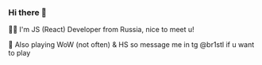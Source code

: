 ### Hi there 👋

🧛🏻 I'm JS (React) Developer from Russia, nice to meet u!

🧙 Also playing WoW (not often) & HS so message me in tg @br1stl if u want to play



<!-- верну статистику когда гитхаб будет активнее -->

<!-- ### 📈 GitHub Stats
  <img width="350px" align="left" src="https://github-readme-stats.vercel.app/api?username=gftx&theme=material-palenight&show_icons=true" />
 -->
